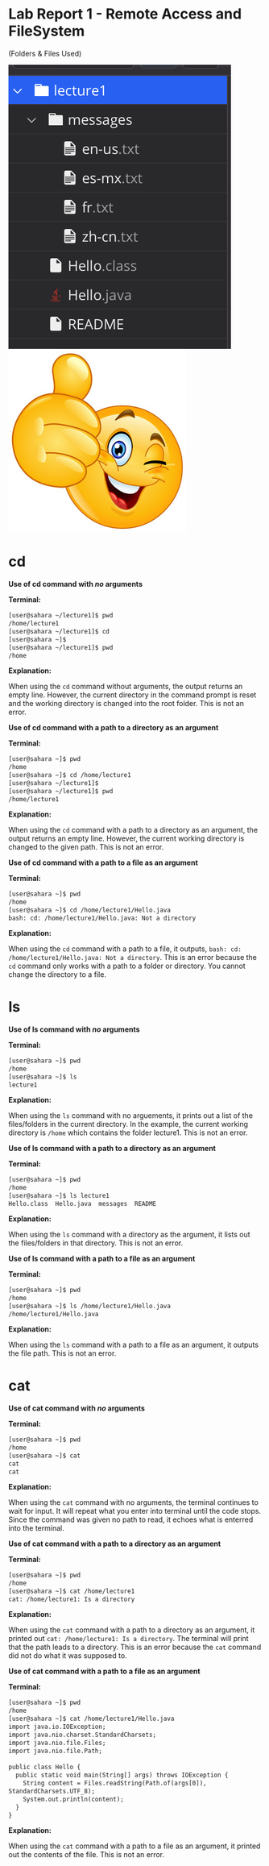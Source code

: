 # Lab Report 1 - Remote Access and FileSystem
(Folders & Files Used)

![Image](files.png) ![Image](360_F_217188426_smgwnDFnQC5DHQ8mKGkdsMO7oDDP5nZn.jpg)

# cd 
**Use of cd command with *no* arguments**


**Terminal:**
```
[user@sahara ~/lecture1]$ pwd
/home/lecture1
[user@sahara ~/lecture1]$ cd
[user@sahara ~]$
[user@sahara ~/lecture1]$ pwd
/home
```
**Explanation:**

When using the ```cd``` command without arguments, the output returns an empty line. However, the current directory in the command prompt is reset and the working directory is changed into the root folder. This is not an error.

**Use of cd command with a path to a directory as an argument**


**Terminal:**
```
[user@sahara ~]$ pwd
/home
[user@sahara ~]$ cd /home/lecture1
[user@sahara ~/lecture1]$ 
[user@sahara ~/lecture1]$ pwd
/home/lecture1
```
**Explanation:**

When using the ```cd``` command with a path to a directory as an argument, the output returns an empty line. However, the current working directory is changed to the given path. This is not an error.

**Use of cd command with a path to a file as an argument**


**Terminal:**
```
[user@sahara ~]$ pwd
/home
[user@sahara ~]$ cd /home/lecture1/Hello.java
bash: cd: /home/lecture1/Hello.java: Not a directory
```
**Explanation:**

When using the ```cd``` command with a path to a file, it outputs, ```bash: cd: /home/lecture1/Hello.java: Not a directory```. This is an error because the ```cd``` command only works with a path to a folder or directory. You cannot change the directory to a file.

# ls
**Use of ls command with *no* arguments**


**Terminal:**
```
[user@sahara ~]$ pwd
/home
[user@sahara ~]$ ls
lecture1
```
**Explanation:**

When using the ```ls``` command with no arguements, it prints out a list of the files/folders in the current directory. In the example, the current working directory is ```/home``` which contains the folder lecture1. This is not an error.

**Use of ls command with a path to a directory as an argument**


**Terminal:**
```
[user@sahara ~]$ pwd
/home
[user@sahara ~]$ ls lecture1
Hello.class  Hello.java  messages  README
```
**Explanation:**

When using the ```ls``` command with a directory as the argument, it lists out the files/folders in that directory. This is not an error.

**Use of ls command with a path to a file as an argument**


**Terminal:**
```
[user@sahara ~]$ pwd
/home
[user@sahara ~]$ ls /home/lecture1/Hello.java
/home/lecture1/Hello.java
```
**Explanation:**

When using the ```ls``` command with a path to a file as an argument, it outputs the file path. This is not an error.

# cat
**Use of cat command with *no* arguments**


**Terminal:**
```
[user@sahara ~]$ pwd
/home
[user@sahara ~]$ cat
cat
cat
```
**Explanation:**

When using the ```cat``` command with no arguments, the terminal continues to wait for input. It will repeat what you enter into terminal until the code stops. Since the command was given no path to read, it echoes what is enterred into the terminal.

**Use of cat command with a path to a directory as an argument**


**Terminal:**
```
[user@sahara ~]$ pwd
/home
[user@sahara ~]$ cat /home/lecture1
cat: /home/lecture1: Is a directory
```
**Explanation:**

When using the ```cat``` command with a path to a directory as an argument, it printed out ```cat: /home/lecture1: Is a directory```. The terminal will print that the path leads to a directory. This is an error because the ```cat``` command did not do what it was supposed to.

**Use of cat command with a path to a file as an argument**


**Terminal:**
```
[user@sahara ~]$ pwd
/home
[user@sahara ~]$ cat /home/lecture1/Hello.java
import java.io.IOException;
import java.nio.charset.StandardCharsets;
import java.nio.file.Files;
import java.nio.file.Path;

public class Hello {
  public static void main(String[] args) throws IOException {
    String content = Files.readString(Path.of(args[0]), StandardCharsets.UTF_8);    
    System.out.println(content);
  }
}
```
**Explanation:**

When using the ```cat``` command with a path to a file as an argument, it printed out the contents of the file. This is not an error.
